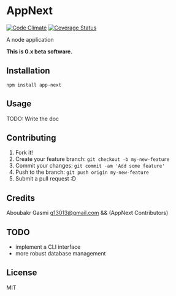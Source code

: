 # AppNext

[![Code Climate](https://codeclimate.com/github/g13013/node-app-next/badges/gpa.svg)](https://codeclimate.com/github/g13013/node-app-next)
[![Coverage Status](https://coveralls.io/repos/github/g13013/node-app-next/badge.svg?branch=master)](https://coveralls.io/github/g13013/node-app-next?branch=master)

A node application


**This is 0.x beta software.**

## Installation

`npm install app-next`

## Usage

TODO: Write the doc

## Contributing

1.  Fork it!
2.  Create your feature branch: `git checkout -b my-new-feature`
3.  Commit your changes: `git commit -am 'Add some feature'`
4.  Push to the branch: `git push origin my-new-feature`
5.  Submit a pull request :D

## Credits

Aboubakr Gasmi <g13013@gmail.com> && (AppNext Contributors)

## TODO

*   implement a CLI interface
*   more robust database management

## License

MIT
